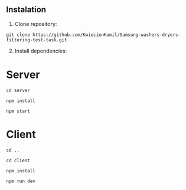 ## Instalation

1. Clone repository:
```
git clone https://github.com/KwiecienKamil/Samsung-washers-dryers-filtering-test-task.git
```
2. Install dependencies:
# Server
``` 
cd server
``` 
``` 
npm install
```  
``` 
npm start
``` 
# Client
``` 
cd ..
``` 
``` 
cd client
``` 
``` 
npm install
```  
``` 
npm run dev
``` 

